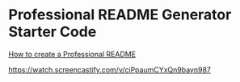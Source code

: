 # Professional README Generator Starter Code

[How to create a Professional README](./readme-guide.md)

https://watch.screencastify.com/v/ciPpaumCYxQn9bayn987
